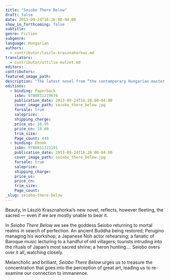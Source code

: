 ```yaml
---
title: "Seiobo There Below"
draft: false
date: 2013-09-24T16:26:00-04:00
show_in_forthcoming: false
subtitle:
genre: Fiction
subgenre:
language: Hungarian
authors:
  - contributor/laszlo-krasznahorkai.md
translators:
  - contributor/ottilie-mulzet.md
editors:
contributors:
featured_image_path:
description: "The latest novel from “the contemporary Hungarian master of the apocalypse” (Susan Sontag) "
editions:
  - binding: Paperback
    isbn: 9780811219679
    publication_date: 2013-09-24T16:26:00-04:00
    cover_image_path: seiobo_there_below.jpg
    forsale: true
    saleprice:
    shipping_charge:
    price_us: 16.95
    price_cn: 18.00
    trim_size:
    Page_count: 448
  - binding: Ebook
    isbn: 9780811221191
    publication_date: 2013-09-24T16:26:00-04:00
    cover_image_path: seiobo_there_below.jpg
    forsale: true
    saleprice:
    shipping_charge:
    price_us:
    price_cn:
    trim_size:
    Page_count:
_slug: seiobo-there-below
---
```


Beauty, in László Krasznahorkai’s new novel, reflects, however fleeting, the sacred — even if we are mostly unable to bear it.

In _Seiobo There Below_ we see the goddess Seiobo returning to mortal realms in search of perfection. An ancient Buddha being restored; Perugino managing his workshop; a Japanese Noh actor rehearsing; a fanatic of Baroque music lecturing to a handful of old villagers; tourists intruding into the rituals of Japan’s most sacred shrine; a heron hunting.… Seiobo overs over it all, watching closely.

Melancholic and brilliant, _Seiobo There Below_ urges us to treasure the concentration that goes into the perception of great art, leading us to re-examine our connection to immanence. 

